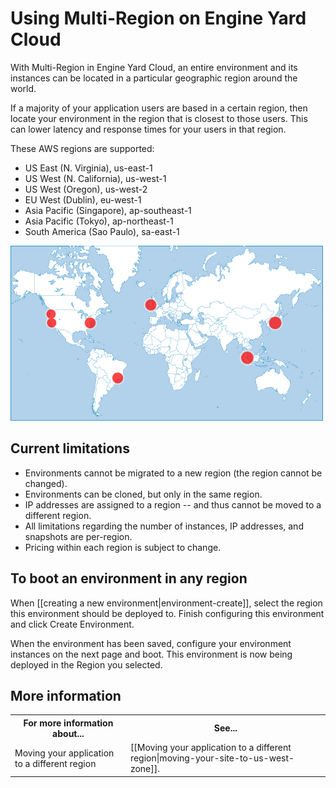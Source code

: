 # Using Multi-Region on Engine Yard Cloud


With Multi-Region in Engine Yard Cloud, an entire environment and its instances 
can be located in a particular geographic region around the world. 

If a majority of your application users are based in a certain region, then locate your environment in the region that is closest to those users. This can lower latency and response
times for your users in that region.


These AWS regions are supported:

  * US East (N. Virginia), us-east-1
  * US West (N. California), us-west-1
  * US West (Oregon), us-west-2
  * EU West (Dublin), eu-west-1
  * Asia Pacific (Singapore), ap-southeast-1
  * Asia Pacific (Tokyo), ap-northeast-1
  * South America (Sao Paulo), sa-east-1




![Engine Yard Regions](images/ey-regions_sm.png)


## Current limitations

  * Environments cannot be migrated to a new region (the region cannot be changed).
  * Environments can be cloned, but only in the same region.
  * IP addresses are assigned to a region -- and thus cannot be moved to a different region.
  * All limitations regarding the number of instances, IP addresses, and snapshots are per-region.
  * Pricing within each region is subject to change.

## To boot an environment in any region

When [[creating a new environment|environment-create]], select the 
region this environment should be deployed to. Finish configuring this 
environment and click Create Environment.

When the environment has been saved, configure your environment instances on the next page 
and boot. This environment is now being deployed in the Region you selected.

<h2 id="topic5"> More information</h2>

<table>
	  <tr>
	    <th>For more information about...</th><th>See...</th>
	  </tr>
	  <tr>
	    <td>Moving your application to a different region</td><td>[[Moving your application to a different region|moving-your-site-to-us-west-zone]].</td>
	  </tr>
</table>